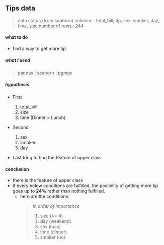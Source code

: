 ## Tips data

>data status (*from seaborn*)
columns : total_bill, tip, sex, smoker, day, time, size
number of rows : 244

#### what to do
- find a way to get more tip

##### what I used
> pandas | seaborn | pgmpy

##### hypothesis
- First
    1. total_bill
    1. size
    1. time (Dinner > Lunch)

- Second
    1. sex
    1. smoker
    1. day

- Last
    tring to find the feature of upper class


#### conclusion

- there is the feature of upper class
- if every below conditions are fulfilled, the posibility of getting more tip goes up to **24%** rather than nothing fulfilled.
    - here are the conditions:
        >*In order of importance*
        > 1. size (>= 4)
        > 1. day (weekend)
        > 1. sex (man)
        > 1. time (dinner)
        > 1. smoker (no)
